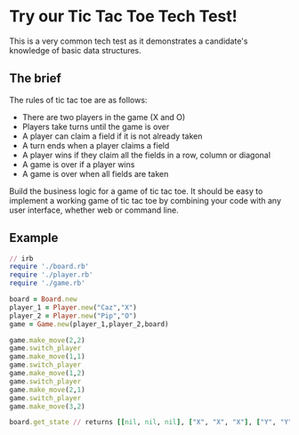 # Try our Tic Tac Toe Tech Test!

This is a very common tech test as it demonstrates a candidate's knowledge of basic data structures.

## The brief

The rules of tic tac toe are as follows:

- There are two players in the game (X and O)
- Players take turns until the game is over
- A player can claim a field if it is not already taken
- A turn ends when a player claims a field
- A player wins if they claim all the fields in a row, column or diagonal
- A game is over if a player wins
- A game is over when all fields are taken

Build the business logic for a game of tic tac toe. It should be easy to implement a working game of tic tac toe by combining your code with any user interface, whether web or command line.

## Example

```ruby
// irb
require './board.rb'
require './player.rb'
require './game.rb'

board = Board.new
player_1 = Player.new("Caz","X")
player_2 = Player.new("Pip","O")
game = Game.new(player_1,player_2,board)

game.make_move(2,2)
game.switch_player
game.make_move(1,1)
game.switch_player
game.make_move(1,2)
game.switch_player
game.make_move(2,1)
game.switch_player
game.make_move(3,2)

board.get_state // returns [[nil, nil, nil], ["X", "X", "X"], ["Y", "Y", nil]]

```
